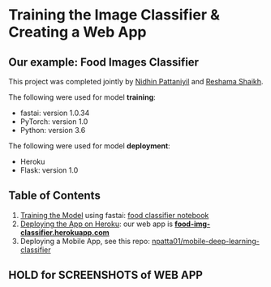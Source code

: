 # Training the Image Classifier & Creating a Web App
## Our example:  Food Images Classifier

This project was completed jointly by [Nidhin Pattaniyil](https://www.linkedin.com/in/nidhinpattaniyil/) and [Reshama Shaikh](https://reshamas.github.io).

The following were used for model **training**:    
- fastai:  version 1.0.34
- PyTorch:  version  1.0 
- Python:  version 3.6

The following were used for model **deployment**:    
- Heroku
- Flask:  version 1.0
 

## Table of Contents
1.  [Training the Model](docs/1_training.md) using fastai:  [food classifier notebook](https://github.com/npatta01/food-classifier/blob/master/notebooks/1_train.ipynb)
2.  [Deploying the App on Heroku](docs/2_heroku_app.md):  our web app is [**food-img-classifier.herokuapp.com**](https://food-img-classifier.herokuapp.com)
3.  Deploying a Mobile App, see this repo:  [npatta01/mobile-deep-learning-classifier](https://github.com/npatta01/mobile-deep-learning-classifier)


## HOLD for SCREENSHOTS of WEB APP

 


 

 
 
 

